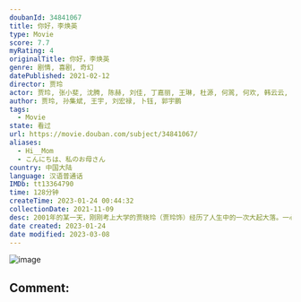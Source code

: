 ```yaml
---
doubanId: 34841067
title: 你好，李焕英
type: Movie
score: 7.7
myRating: 4
originalTitle: 你好，李焕英
genre: 剧情, 喜剧, 奇幻
datePublished: 2021-02-12
director: 贾玲
actor: 贾玲, 张小斐, 沈腾, 陈赫, 刘佳, 丁嘉丽, 王琳, 杜源, 何翯, 何欢, 韩云云, 包文婧, 葛珊珊, 史策, 黄小猫, 许君聪, 卜钰, 刘宏禄, 魏翔, 孙集斌, 张泰维, 郭宇鹏, 朱天福, 王宇, 冯巩, 乔杉, 王小利, 宋晓峰, 董若溪, 曹贺军, 赵婷婷, 姬晴, 郭祥鹏, 李一峰, 潘斌龙, 贾文田, 刘頔, 王丽涵, 马兰, 李宗恒, 吴明杭
author: 贾玲, 孙集斌, 王宇, 刘宏禄, 卜钰, 郭宇鹏
tags:
  - Movie
state: 看过
url: https://movie.douban.com/subject/34841067/
aliases:
  - Hi__Mom
  - こんにちは、私のお母さん
country: 中国大陆
language: 汉语普通话
IMDb: tt13364790
time: 128分钟
createTime: 2023-01-24 00:44:32
collectionDate: 2021-11-09
desc: 2001年的某一天，刚刚考上大学的贾晓玲（贾玲饰）经历了人生中的一次大起大落。一心想要成为母亲骄傲的她却因母亲突遭严重意外，而悲痛万分。在贾晓玲情绪崩溃的状态下，竟意外的回到了1981年，并与年轻的...
date created: 2023-01-24
date modified: 2023-03-08
---
```


![image](p2629056068.jpg)

Comment:
---
